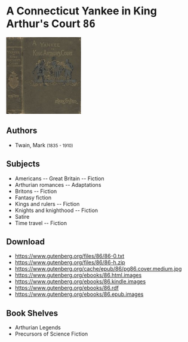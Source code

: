 # A Connecticut Yankee in King Arthur's Court <kbd>86</kbd>

![](./cover.medium.jpg "")

## Authors


 - Twain, Mark <small>(1835 - 1910)</small>

## Subjects


 - Americans -- Great Britain -- Fiction
 - Arthurian romances -- Adaptations
 - Britons -- Fiction
 - Fantasy fiction
 - Kings and rulers -- Fiction
 - Knights and knighthood -- Fiction
 - Satire
 - Time travel -- Fiction

## Download


 - https://www.gutenberg.org/files/86/86-0.txt
 - https://www.gutenberg.org/files/86/86-h.zip
 - https://www.gutenberg.org/cache/epub/86/pg86.cover.medium.jpg
 - https://www.gutenberg.org/ebooks/86.html.images
 - https://www.gutenberg.org/ebooks/86.kindle.images
 - https://www.gutenberg.org/ebooks/86.rdf
 - https://www.gutenberg.org/ebooks/86.epub.images

## Book Shelves


 - Arthurian Legends
 - Precursors of Science Fiction
